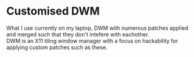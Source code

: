 # Customised DWM
What I use currently on my laptop, DWM with numerous patches applied and merged such that they don't intefere with eachother.  
DWM is an X11 tiling window manager with a focus on hackability for applying custom patches such as these.
